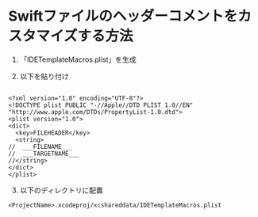 # Swiftファイルのヘッダーコメントをカスタマイズする方法

1. 「IDETemplateMacros.plist」を生成

2. 以下を貼り付け

```IDETemplateMacros.plist

<?xml version="1.0" encoding="UTF-8"?>
<!DOCTYPE plist PUBLIC "-//Apple//DTD PLIST 1.0//EN" "http://www.apple.com/DTDs/PropertyList-1.0.dtd">
<plist version="1.0">
<dict>
  <key>FILEHEADER</key>
  <string>
//  ___FILENAME___
//  ___TARGETNAME___
//</string>
</dict>
</plist>

```

3. 以下のディレクトリに配置

```<ProjectName>.xcodeproj/xcshareddata/IDETemplateMacros.plist```
